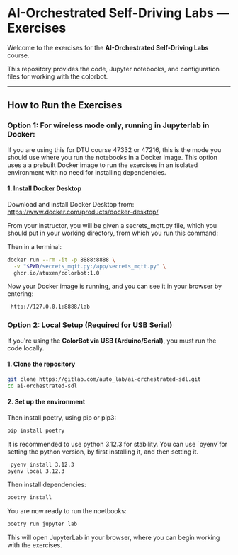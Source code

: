 # AI-Orchestrated Self-Driving Labs — Exercises

Welcome to the exercises for the **AI-Orchestrated Self-Driving Labs** course. 

This repository provides the code, Jupyter notebooks, and configuration files for working with the colorbot.

---

## How to Run the Exercises

### Option 1: For wireless mode only, running in Jupyterlab in Docker:

If you are using this for DTU course 47332 or 47216, this is the mode you should use where you run the notebooks in a Docker image. This option uses a a prebuilt Docker image to run the exercises in an isolated environment with no need for installing dependencies.

#### 1. Install Docker Desktop

Download and install Docker Desktop from:  
https://www.docker.com/products/docker-desktop/

From your instructor, you will be given a secrets_mqtt.py file, which you should put in your working directory, from which you run this command:

Then in a terminal:
```bash
docker run --rm -it -p 8888:8888 \
  -v "$PWD/secrets_mqtt.py:/app/secrets_mqtt.py" \
  ghcr.io/atuxen/colorbot:1.0

```

Now your Docker image is running, and you can see it in your browser by entering:
```bash
 http://127.0.0.1:8888/lab
 ```

### Option 2: Local Setup (Required for USB Serial)

If you're using the **ColorBot via USB (Arduino/Serial)**, you must run the code locally.

#### 1. Clone the repository

```bash
git clone https://gitlab.com/auto_lab/ai-orchestrated-sdl.git
cd ai-orchestrated-sdl
```

####  2. Set up the environment
Then install poetry, using pip or pip3:

```bash
pip install poetry
```

It is recommended to use python 3.12.3 for stability. You can use ´pyenv´for setting the python version, by first installing it, and then setting it. 

```bash
 pyenv install 3.12.3  
pyenv local 3.12.3
 ```

Then install dependencies:
```bash
poetry install
```

You are now ready to run the noetbooks:
```bash
poetry run jupyter lab
```

This will open JupyterLab in your browser, where you can begin working with the exercises.
